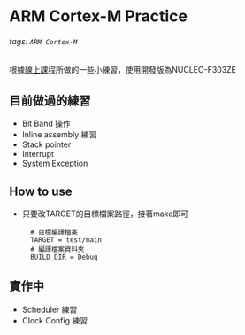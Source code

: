 # ARM Cortex-M Practice
###### tags: `ARM Cortex-M`
根據[線上課程](https://www.udemy.com/course/embedded-system-programming-on-arm-cortex-m3m4/)所做的一些小練習，使用開發版為NUCLEO-F303ZE

## 目前做過的練習
- Bit Band 操作
- Inline assembly 練習
- Stack pointer
- Interrupt 
- System Exception

## How to use
- 只要改TARGET的目標檔案路徑，接著make即可
  ```makefile=
    # 目標編譯檔案
    TARGET = test/main
    # 編譯檔案資料夾
    BUILD_DIR = Debug
  ```
  
## 實作中
- Scheduler 練習
- Clock Config 練習
